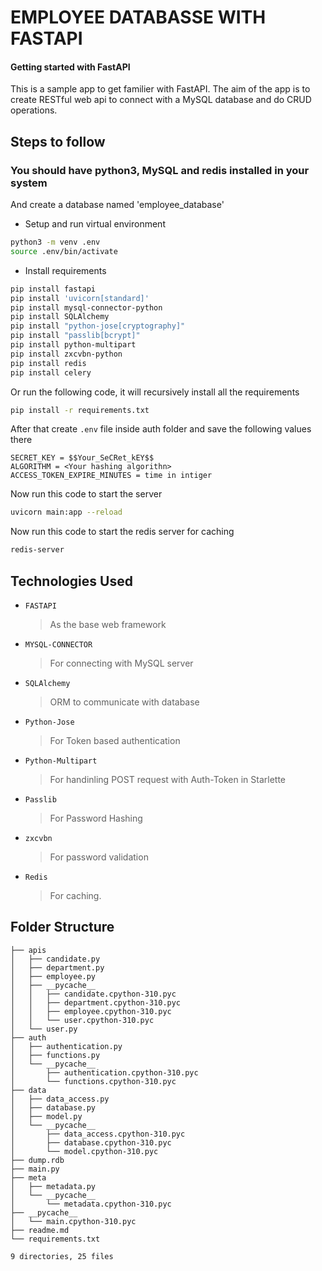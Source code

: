 # EMPLOYEE DATABASSE WITH FASTAPI

#### Getting started with FastAPI
This is a sample app to get familier with FastAPI. The aim of the app is to create RESTful web api to connect with a MySQL database and do CRUD operations.

## Steps to follow
### You should have python3, MySQL and redis installed in your system
And create a database named 'employee_database'

- Setup and run virtual environment
``` bash
python3 -m venv .env
source .env/bin/activate
```
- Install requirements
``` bash
pip install fastapi
pip install 'uvicorn[standard]'
pip install mysql-connector-python
pip install SQLAlchemy
pip install "python-jose[cryptography]"
pip install "passlib[bcrypt]"
pip install python-multipart
pip install zxcvbn-python
pip install redis
pip install celery
```
Or run the following code, it will recursively install all the requirements
``` bash
pip install -r requirements.txt
```

After that create ```.env``` file inside auth folder and save the following values there
```.env
SECRET_KEY = $$Your_SeCRet_kEY$$
ALGORITHM = <Your hashing algorithn>
ACCESS_TOKEN_EXPIRE_MINUTES = time in intiger
```

Now run this code to start the server
``` bash
uvicorn main:app --reload
```
Now run this code to start the redis server for caching
``` bash
redis-server
```
## Technologies Used
* `FASTAPI`
    > As the base web framework

* `MYSQL-CONNECTOR`
    > For connecting with MySQL server

* `SQLAlchemy`
    > ORM to communicate with database

* `Python-Jose`
    > For Token based authentication

* `Python-Multipart`
    > For handinling POST request with Auth-Token in Starlette

* `Passlib`
    > For Password Hashing

* `zxcvbn`
    > For password validation

* `Redis`
    > For caching.



## Folder Structure


```
├── apis
│   ├── candidate.py
│   ├── department.py
│   ├── employee.py
│   ├── __pycache__
│   │   ├── candidate.cpython-310.pyc
│   │   ├── department.cpython-310.pyc
│   │   ├── employee.cpython-310.pyc
│   │   └── user.cpython-310.pyc
│   └── user.py
├── auth
│   ├── authentication.py
│   ├── functions.py
│   └── __pycache__
│       ├── authentication.cpython-310.pyc
│       └── functions.cpython-310.pyc
├── data
│   ├── data_access.py
│   ├── database.py
│   ├── model.py
│   └── __pycache__
│       ├── data_access.cpython-310.pyc
│       ├── database.cpython-310.pyc
│       └── model.cpython-310.pyc
├── dump.rdb
├── main.py
├── meta
│   ├── metadata.py
│   └── __pycache__
│       └── metadata.cpython-310.pyc
├── __pycache__
│   └── main.cpython-310.pyc
├── readme.md
└── requirements.txt

9 directories, 25 files
```
